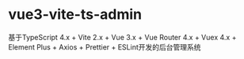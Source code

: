 # vue3-vite-ts-admin
基于TypeScript 4.x + Vite 2.x + Vue 3.x + Vue Router 4.x + Vuex 4.x + Element Plus + Axios + Prettier + ESLint开发的后台管理系统
